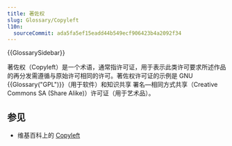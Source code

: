 ```yaml
---
title: 著佐权
slug: Glossary/Copyleft
l10n:
  sourceCommit: ada5fa5ef15eadd44b549ecf906423b4a2092f34
---
```


{{GlossarySidebar}}

著佐权（Copyleft）是一个术语，通常指许可证，用于表示此类许可要求所述作品的再分发需遵循与原始许可相同的许可。著佐权许可证的示例是 GNU {{Glossary("GPL")}}（用于软件）和知识共享 署名—相同方式共享（Creative Commons SA (Share Alike)）许可证（用于艺术品）。

## 参见

- 维基百科上的 [Copyleft](https://zh.wikipedia.org/wiki/Copyleft)
